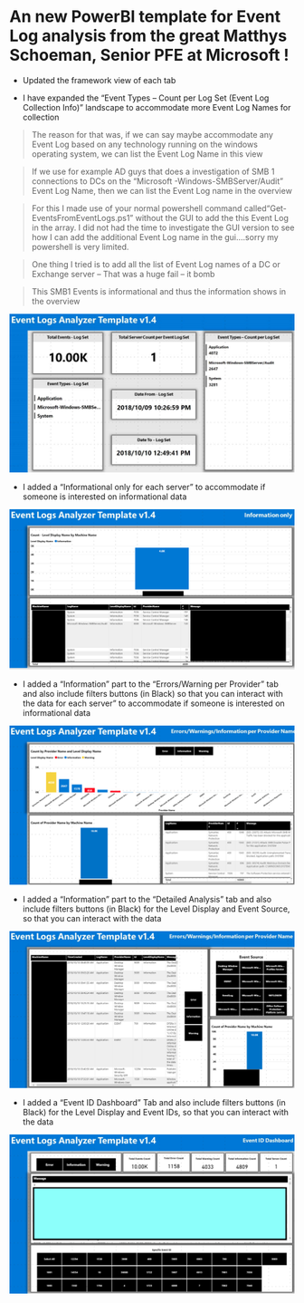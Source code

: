 # An new PowerBI template for Event Log analysis from the great Matthys Schoeman, Senior PFE at Microsoft !

+	Updated the framework view of each tab
-	I have expanded the “Event Types – Count per Log Set (Event Log Collection Info)” landscape to accommodate more Event Log Names for collection
>	The reason for that was, if we can say maybe accommodate any Event Log based on any technology running on the windows operating system, we can list the Event Log Name in this view

>	If we use for example AD guys that does a investigation of SMB 1 connections to DCs on the “Microsoft -Windows-SMBServer/Audit” Event Log Name, then we can list the Event Log name in the overview

>	For this I made use of your normal powershell command called“Get-EventsFromEventLogs.ps1” without the GUI to add the this Event Log in the array. I did not had the time to investigate the GUI version to see how I can add the additional Event Log name in the gui….sorry my powershell is very limited.

>	One thing I tried is to add all the list of Event Log names of a DC or Exchange server – That was a huge fail – it bomb

>	This SMB1 Events is informational and thus the information shows in the overview

![Matt pic 1](./img/Matt_01.png)

+ I added a “Informational only for each server” to accommodate if someone is interested on informational data

![Matt pic 2](./img/Matt_02.png)

-	I added a “Information” part to the “Errors/Warning per Provider” tab and also include filters buttons (in Black) so that you can interact with the data
for each server” to accommodate if someone is interested on informational data

![Matt pic 3](./img/Matt_03.png)

*	I added a “Information” part to the “Detailed Analysis” tab and also include filters buttons (in Black) for the Level Display and Event Source, so that you can interact with the data

![Matt pic 4](./img/Matt_04.png)

+	I added a “Event ID Dashboard” Tab and also include filters buttons (in Black) for the Level Display and Event IDs, so that you can interact with the data

 ![Matt pic 5](./img/Matt_05.png)
